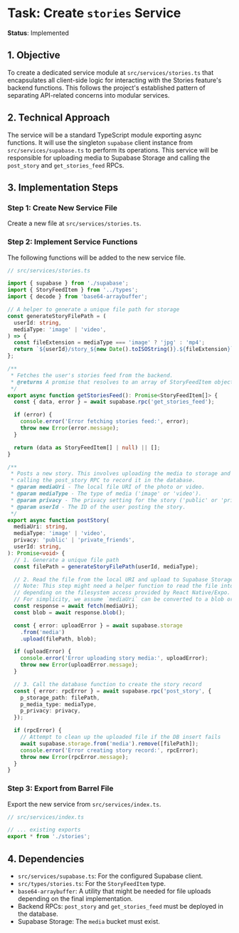 # Task: Create `stories` Service

**Status**: Implemented

## 1. Objective

To create a dedicated service module at `src/services/stories.ts` that
encapsulates all client-side logic for interacting with the Stories feature's
backend functions. This follows the project's established pattern of separating
API-related concerns into modular services.

## 2. Technical Approach

The service will be a standard TypeScript module exporting async functions. It
will use the singleton `supabase` client instance from
`src/services/supabase.ts` to perform its operations. This service will be
responsible for uploading media to Supabase Storage and calling the `post_story`
and `get_stories_feed` RPCs.

## 3. Implementation Steps

### Step 1: Create New Service File

Create a new file at `src/services/stories.ts`.

### Step 2: Implement Service Functions

The following functions will be added to the new service file.

```typescript
// src/services/stories.ts

import { supabase } from './supabase';
import { StoryFeedItem } from '../types';
import { decode } from 'base64-arraybuffer';

// A helper to generate a unique file path for storage
const generateStoryFilePath = (
  userId: string,
  mediaType: 'image' | 'video',
) => {
  const fileExtension = mediaType === 'image' ? 'jpg' : 'mp4';
  return `${userId}/story_${new Date().toISOString()}.${fileExtension}`;
};

/**
 * Fetches the user's stories feed from the backend.
 * @returns A promise that resolves to an array of StoryFeedItem objects.
 */
export async function getStoriesFeed(): Promise<StoryFeedItem[]> {
  const { data, error } = await supabase.rpc('get_stories_feed');

  if (error) {
    console.error('Error fetching stories feed:', error);
    throw new Error(error.message);
  }

  return (data as StoryFeedItem[] | null) || [];
}

/**
 * Posts a new story. This involves uploading the media to storage and then
 * calling the post_story RPC to record it in the database.
 * @param mediaUri - The local file URI of the photo or video.
 * @param mediaType - The type of media ('image' or 'video').
 * @param privacy - The privacy setting for the story ('public' or 'private_friends').
 * @param userId - The ID of the user posting the story.
 */
export async function postStory(
  mediaUri: string,
  mediaType: 'image' | 'video',
  privacy: 'public' | 'private_friends',
  userId: string,
): Promise<void> {
  // 1. Generate a unique file path
  const filePath = generateStoryFilePath(userId, mediaType);

  // 2. Read the file from the local URI and upload to Supabase Storage
  // Note: This step might need a helper function to read the file into a buffer,
  // depending on the filesystem access provided by React Native/Expo.
  // For simplicity, we assume `mediaUri` can be converted to a blob or buffer.
  const response = await fetch(mediaUri);
  const blob = await response.blob();

  const { error: uploadError } = await supabase.storage
    .from('media')
    .upload(filePath, blob);

  if (uploadError) {
    console.error('Error uploading story media:', uploadError);
    throw new Error(uploadError.message);
  }

  // 3. Call the database function to create the story record
  const { error: rpcError } = await supabase.rpc('post_story', {
    p_storage_path: filePath,
    p_media_type: mediaType,
    p_privacy: privacy,
  });

  if (rpcError) {
    // Attempt to clean up the uploaded file if the DB insert fails
    await supabase.storage.from('media').remove([filePath]);
    console.error('Error creating story record:', rpcError);
    throw new Error(rpcError.message);
  }
}
```

### Step 3: Export from Barrel File

Export the new service from `src/services/index.ts`.

```typescript
// src/services/index.ts

// ... existing exports
export * from './stories';
```

## 4. Dependencies

- `src/services/supabase.ts`: For the configured Supabase client.
- `src/types/stories.ts`: For the `StoryFeedItem` type.
- `base64-arraybuffer`: A utility that might be needed for file uploads
  depending on the final implementation.
- Backend RPCs: `post_story` and `get_stories_feed` must be deployed in the
  database.
- Supabase Storage: The `media` bucket must exist.
